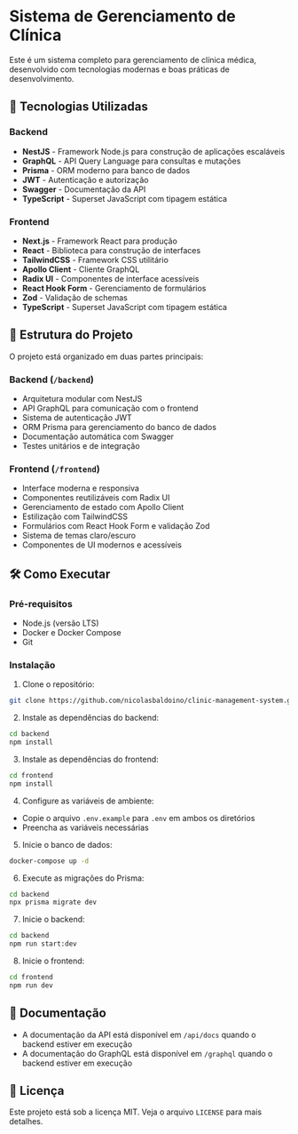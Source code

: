 # Sistema de Gerenciamento de Clínica

Este é um sistema completo para gerenciamento de clínica médica, desenvolvido com tecnologias modernas e boas práticas de desenvolvimento.

## 🚀 Tecnologias Utilizadas

### Backend
- **NestJS** - Framework Node.js para construção de aplicações escaláveis
- **GraphQL** - API Query Language para consultas e mutações
- **Prisma** - ORM moderno para banco de dados
- **JWT** - Autenticação e autorização
- **Swagger** - Documentação da API
- **TypeScript** - Superset JavaScript com tipagem estática

### Frontend
- **Next.js** - Framework React para produção
- **React** - Biblioteca para construção de interfaces
- **TailwindCSS** - Framework CSS utilitário
- **Apollo Client** - Cliente GraphQL
- **Radix UI** - Componentes de interface acessíveis
- **React Hook Form** - Gerenciamento de formulários
- **Zod** - Validação de schemas
- **TypeScript** - Superset JavaScript com tipagem estática

## 📁 Estrutura do Projeto

O projeto está organizado em duas partes principais:

### Backend (`/backend`)
- Arquitetura modular com NestJS
- API GraphQL para comunicação com o frontend
- Sistema de autenticação JWT
- ORM Prisma para gerenciamento do banco de dados
- Documentação automática com Swagger
- Testes unitários e de integração

### Frontend (`/frontend`)
- Interface moderna e responsiva
- Componentes reutilizáveis com Radix UI
- Gerenciamento de estado com Apollo Client
- Estilização com TailwindCSS
- Formulários com React Hook Form e validação Zod
- Sistema de temas claro/escuro
- Componentes de UI modernos e acessíveis

## 🛠️ Como Executar

### Pré-requisitos
- Node.js (versão LTS)
- Docker e Docker Compose
- Git

### Instalação

1. Clone o repositório:
```bash
git clone https://github.com/nicolasbaldoino/clinic-management-system.git
```

2. Instale as dependências do backend:
```bash
cd backend
npm install
```

3. Instale as dependências do frontend:
```bash
cd frontend
npm install
```

4. Configure as variáveis de ambiente:
- Copie o arquivo `.env.example` para `.env` em ambos os diretórios
- Preencha as variáveis necessárias

5. Inicie o banco de dados:
```bash
docker-compose up -d
```

6. Execute as migrações do Prisma:
```bash
cd backend
npx prisma migrate dev
```

7. Inicie o backend:
```bash
cd backend
npm run start:dev
```

8. Inicie o frontend:
```bash
cd frontend
npm run dev
```

## 📝 Documentação

- A documentação da API está disponível em `/api/docs` quando o backend estiver em execução
- A documentação do GraphQL está disponível em `/graphql` quando o backend estiver em execução


## 📄 Licença

Este projeto está sob a licença MIT. Veja o arquivo `LICENSE` para mais detalhes.
